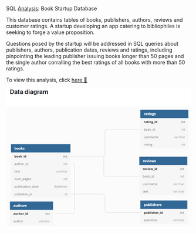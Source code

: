 SQL [Analysis](https://github.com/daiichigo/Analytics/blob/main/assets/book_start_up_database.png): Book Startup Database

This database contains tables of books, publishers, authors, reviews and customer ratings. A startup developing an app catering to bibliophiles is seeking to forge a value proposition.

Questions posed by the startup will be addressed in SQL queries about publishers, authors, publication dates, reviews and ratings, including pinpointing the leading publisher issuing books longer than 50 pages and the single author corralling the best ratings of all books with more than 50 ratings.

To view this analysis, click [here 📒](https://github.com/daiichigo/Analytics/blob/main/SQL_Analysis_Book_Startup_Database_.ipynb) 

![Book database tables](https://github.com/daiichigo/Analytics/blob/main/assets/book_start_up_database.png)

